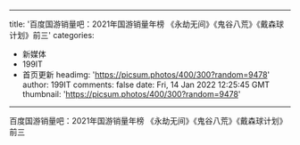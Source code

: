 
---
title: '百度国游销量吧：2021年国游销量年榜 《永劫无间》《鬼谷八荒》《戴森球计划》前三'
categories: 
 - 新媒体
 - 199IT
 - 首页更新
headimg: 'https://picsum.photos/400/300?random=9478'
author: 199IT
comments: false
date: Fri, 14 Jan 2022 12:25:45 GMT
thumbnail: 'https://picsum.photos/400/300?random=9478'
---

<div>   
百度国游销量吧：2021年国游销量年榜 《永劫无间》《鬼谷八荒》《戴森球计划》前三  
</div>
            